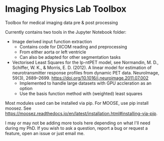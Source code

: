 # Imaging Physics Lab Toolbox
Toolbox for medical imaging data pre & post processing

Currently contains two tools in the Jupyter Notebook folder:
- Image derived input function extraction
    - Contains code for DICOM reading and preprocessing
    - From either aorta or left ventricle
    - Can also be adapted for other segmentation tasks
- Vectorised Least Squares for the lp-ntPET model, see Normandin, M. D., Schiffer, W. K., & Morris, E. D. (2012). A linear model for estimation of neurotransmitter response profiles from dynamic PET data. NeuroImage, 59(3), 2689–2699. https://doi.org/10.1016/j.neuroimage.2011.07.002
    - Implemented to handle large datasets with GPU accleration as an option
    - Use the basis function method with (weighted) least squares
 
Most modules used can be installed via pip. For MOOSE, use pip install moosez. See https://moosez.readthedocs.io/en/latest/installation.html#installing-via-pip.

I may or may not be adding more tools here depending on what I'll need during my PhD. If you wish to ask a question, report a bug or request a feature, open an issue or just email me.
